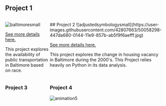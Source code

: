 
## Project 1

<!--This is the first row of projects -->
<div style="display:table-row; width:100%; table-layout: fixed">
<div style="display: table-cell; width:370px; margin-right:3px" markdown="1">

![baltimoresmall](https://user-images.githubusercontent.com/42807663/50058302-519a9580-0144-11e9-80f4-94def11a91d2.jpg)

[See more details here.](https://bergren1.github.io/Project1/)

This project explores the availability of public transportation in Baltimore based on race.

</div>

<div style="display: table-cell; width:370px" markdown="1">
## Project 2 
![adjustedsymbologysmall](https://user-images.githubusercontent.com/42807663/50058298-447da680-0144-11e9-857b-ab5f9f6aefff.jpg)

[See more details here.](https://bergren1.github.io/Project1/)

This project explores the change in housing vacancy in Baltimore during the 2000's. This Project relies heavily on Python in its data analysis.
</div>
</div>

<!--This is the second row of projects -->
<div style="display:table-row; width:100%; table-layout: fixed">
<div style="display: table-cell; width:370px; margin-right:3px" markdown="1">

### Project 3 


</div>

<div style="display: table-cell; width:370px" markdown="1">

### Project 4

![animation5](https://user-images.githubusercontent.com/42807663/50058939-e9e94800-014d-11e9-873a-cc8375aa4a10.gif)



</div>
</div>
